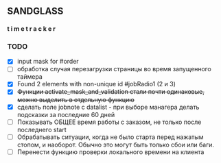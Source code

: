 ## SANDGLASS
#### t i m e t r a c k e r

### TODO

- [x] input mask for #order  
- [ ] обработка случая перезагрузки страницы во время запущенного таймера  
- [x] Found 2 elements with non-unique id #jobRadio1 (2 и 3)
- [x] ~~Функции activate_mask_and_validation стали почти одинаковые, можно выделить в отдельную функцию~~
- [x] сделать поле jobnote с datalist - при выборе манагера делать подсказки за последние 60 дней
- [ ] Показывать ОБЩЕЕ время работы с заказом, не только после последнего start
- [ ] Обрабатывать ситуации, когда не было старта перед нажатым стопом, и наоборот. Обычно это могут быть только сбои или баги.
- [ ] Перенести функцию проверки локального времени на клиента